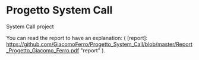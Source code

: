# Progetto System Call

System Call project

You can read the report to have an explanation:
( [report]: https://github.com/GiacomoFerro/Progetto_System_Call/blob/master/Report_Progetto_Giacomo_Ferro.pdf  "report" ).


